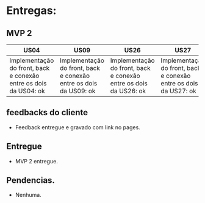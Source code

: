 # Entregas:

## MVP 2

US04 | US09 | US26 | US27 
---- | ---- | ---- | ----
Implementação do front, back e conexão entre os dois da US04: ok | Implementação do front, back e conexão entre os dois da US09: ok | Implementação do front, back e conexão entre os dois da US26: ok | Implementação do front, back e conexão entre os dois da US27: ok
                 
## feedbacks do cliente

- Feedback entregue e gravado com link no pages.

## Entregue

- MVP 2 entregue.

## Pendencias.

- Nenhuma.